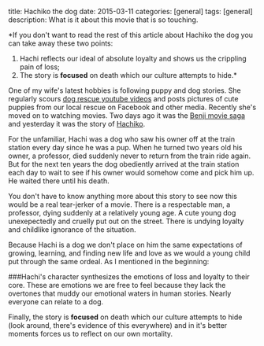 title: Hachiko the dog
date: 2015-03-11
categories: [general]
tags: [general]
description: What is it about this movie that is so touching.


*If you don't want to read the rest of this article about Hachiko the dog
you can take away these two points:<br>
1. Hachi reflects our ideal of absolute loyalty and shows us the crippling pain of loss;<br>
2. The story is **focused** on death which our culture attempts to
   hide.*

One of my wife's latest hobbies is following puppy and dog stories. She regularly scours [dog rescue youtube videos][1] and posts pictures of cute puppies from our local rescue on Facebook and other media. Recently she's moved on to watching movies. Two days ago it was the [Benji movie saga][3] and yesterday it was the story of [Hachiko][4].

For the unfamiliar, Hachi was a dog who saw his owner off at the train station every day since he was a pup. When he turned two years old his owner, a professor, died suddenly never to return from the train ride again. But for the next ten years the dog obediently arrived at the train station each day to wait to see if his owner would somehow come and pick him up. He waited there until his death.

You don't have to know anything more about this story to see now this would be a real tear-jerker of a movie. 
There is a respectable man, a professor, dying suddenly at a relatively young age. A cute young dog unexepectedly and cruelly put out on the street. There is undying loyalty and childlike ignorance of the situation.

Because Hachi is a dog we don't place on him the same expectations of growing, learning, and finding new life and love as we would a young child put through the same ordeal. As I mentioned in the beginning:

###Hachi's character synthesizes the emotions of loss and loyalty to their core.
These are emotions we are free to feel because they lack the overtones that muddy our emotional waters in human stories. Nearly everyone can relate to a dog.

Finally, the story is **focused** on death which our culture attempts to hide (look around, there's evidence of this everywhere) and in it's better moments forces us to reflect on our own mortality. 

[1]: https://www.youtube.com/watch?v=BWqONXwN2gg
[3]: http://en.wikipedia.org/wiki/Benji_%281974_film%29
[4]: http://en.wikipedia.org/wiki/Hachik%C5%8D
